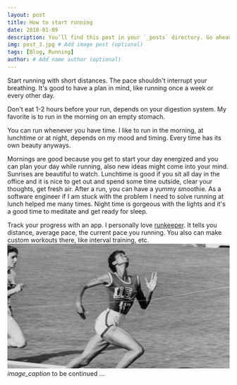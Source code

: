 ```yaml
---
layout: post
title: How to start running
date: 2018-01-09
description: You’ll find this post in your `_posts` directory. Go ahead and edit it and re-build the site to see your changes. # Add post description (optional)
img: post_3.jpg # Add image post (optional)
tags: [Blog, Running]
author: # Add name author (optional)
---
```

Start running with short distances. The pace shouldn't interrupt your breathing. It's good to have a plan in mind, like running once a week or every other day. 

Don't eat 1-2 hours before your run, depends on your digestion system. My favorite is to run in the morning on an empty stomach.   

You can run whenever you have time. I like to run in the morning, at lunchtime or at night, depends on my mood and timing. Every time has its own beauty anyways.

Mornings are good because you get to start your day energized and you can plan your day while running, also new ideas might come into your mind.  Sunrises are beautiful to watch.
Lunchtime is good if you sit all day in the office and it is nice to get out and spend some time outside, clear your thoughts, get fresh air. After a run, you can have a yummy smoothie. As a software engineer if I am stuck with the problem I need to solve running at lunch helped me many times.
Night time is gorgeous with the lights and it's a good time to meditate and get ready for sleep.

Track your progress with an app. I personally love [runkeeper][runkeeper-page]. It tells you distance, average pace, the current pace you running. You also can make custom workouts there, like interval training, etc.
![test1][image]
*image_caption*
to be continued ...

[image]: /assets/img/post_1.jpg
[runkeeper-page]: https://runkeeper.com 
